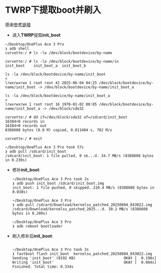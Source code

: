 # TWRP下提取boot并刷入

感谢[参考链接](https://www.getdroidtips.com/extract-init_boot-without-downloading-firmware/#Extract-Init-boot-from-Device-Using-ADB-Commands)

* 进入**TWRP**提取**init_boot**

```shell
~/Desktop/OnePlus Ace 3 Pro
❯ adb shell
corvette:/ # ls -la /dev/block/bootdevice/by-name

corvette:/ # ls -la /dev/block/bootdevice/by-name/in
init_boot    init_boot_a  init_boot_b

ls -la /dev/block/bootdevice/by-name/init_boot                                 <
lrwxrwxrwx 1 root root 41 2025-06-04 04:25 /dev/block/bootdevice/by-name/init_boot -> /dev/block/bootdevice/by-name/init_boot_a

ls -la /dev/block/bootdevice/by-name/init_boot_a                               <
lrwxrwxrwx 1 root root 16 1970-01-02 00:05 /dev/block/bootdevice/by-name/init_boot_a -> /dev/block/sde32

corvette:/ # dd if=/dev/block/sde32 of=/sdcard/init_boot
16384+0 records in
16384+0 records out
8388608 bytes (8.0 M) copied, 0.011404 s, 702 M/s

corvette:/ # exit

~/Desktop/OnePlus Ace 3 Pro took 57s
❯ adb pull /sdcard/init_boot
/sdcard/init_boot: 1 file pulled, 0 sk...d. 34.7 MB/s (8388608 bytes in 0.230s)

```

* 修补**init_boot**:

  ```shell
  ~/Desktop/OnePlus Ace 3 Pro took 2s
  ❯ adb push init_boot /sdcard/init_boot.img
  init_boot: 1 file pushed, 0 skipped. 210.4 MB/s (8388608 bytes in 0.038s)
  
  ~/Desktop/OnePlus Ace 3 Pro
  ❯ adb pull /sdcard/Download/kernelsu_patched_20250604_043022.img
  /sdcard/Download/kernelsu_patched_2025...d. 38.2 MB/s (8388608 bytes in 0.209s)
  
  ~/Desktop/OnePlus Ace 3 Pro
  ❯ adb reboot bootloader
  ```

  

* 刷入修补后**init_boot**:

  ```shell
  
  ~/Desktop/OnePlus Ace 3 Pro took 3s
  ❯ fastboot flash init_boot  kernelsu_patched_20250604_043022.img
  Sending 'init_boot' (8192 KB)                      OKAY [  0.198s]
  Writing 'init_boot'                                OKAY [  0.004s]
  Finished. Total time: 0.334s
  
  ```

  